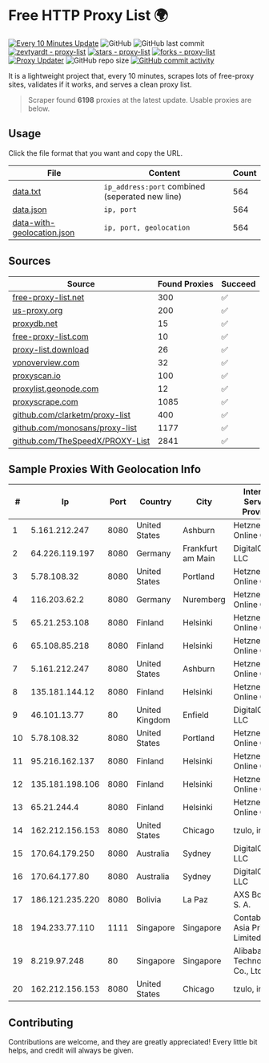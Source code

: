 
# Free HTTP Proxy List 🌍

[![Every 10 Minutes Update](https://github.com/mertguvencli/http-proxy-list/actions/workflows/main.yml/badge.svg?branch=main)](https://github.com/mertguvencli/http-proxy-list/actions/workflows/main.yml)
![GitHub](https://img.shields.io/github/license/mertguvencli/http-proxy-list)
![GitHub last commit](https://img.shields.io/github/last-commit/mertguvencli/http-proxy-list)
[![zevtyardt - proxy-list](https://img.shields.io/static/v1?label=zevtyardt&message=proxy-list&color=blue&logo=github)](https://github.com/zevtyardt/proxy-list "Go to GitHub repo")
[![stars - proxy-list](https://img.shields.io/github/stars/zevtyardt/proxy-list?style=social)](https://github.com/zevtyardt/proxy-list)
[![forks - proxy-list](https://img.shields.io/github/forks/zevtyardt/proxy-list?style=social)](https://github.com/zevtyardt/proxy-list)
[![Proxy Updater](https://github.com/zevtyardt/proxy-list/workflows/Proxy%20Updater/badge.svg)](https://github.com/zevtyardt/proxy-list/actions?query=workflow:"Proxy+Updater")
![GitHub repo size](https://img.shields.io/github/repo-size/zevtyardt/proxy-list)
[![GitHub commit activity](https://img.shields.io/github/commit-activity/m/zevtyardt/proxy-list?logo=commits)](https://github.com/zevtyardt/proxy-list/commits/main)

It is a lightweight project that, every 10 minutes, scrapes lots of free-proxy sites, validates if it works, and serves a clean proxy list.

> Scraper found **6198** proxies at the latest update. Usable proxies are below.

## Usage

Click the file format that you want and copy the URL.

|File|Content|Count|
|----|-------|-----|
|[data.txt](https://raw.githubusercontent.com/mertguvencli/http-proxy-list/main/proxy-list/data.txt)|`ip_address:port` combined (seperated new line)|564|
|[data.json](https://raw.githubusercontent.com/mertguvencli/http-proxy-list/main/proxy-list/data.json)|`ip, port`|564|
|[data-with-geolocation.json](https://raw.githubusercontent.com/mertguvencli/http-proxy-list/main/proxy-list/data-with-geolocation.json)|`ip, port, geolocation`|564|

## Sources

|Source|Found Proxies|Succeed|
|------|-------------|-------|
|[free-proxy-list.net](https://free-proxy-list.net)|300|✅|
|[us-proxy.org](https://www.us-proxy.org)|200|✅|
|[proxydb.net](http://proxydb.net)|15|✅|
|[free-proxy-list.com](https://free-proxy-list.com/?page=&port=&type%5B%5D=http&type%5B%5D=https&up_time=0&search=Search)|10|✅|
|[proxy-list.download](https://www.proxy-list.download/HTTP)|26|✅|
|[vpnoverview.com](https://vpnoverview.com/privacy/anonymous-browsing/free-proxy-servers)|32|✅|
|[proxyscan.io](https://www.proxyscan.io)|100|✅|
|[proxylist.geonode.com](https://proxylist.geonode.com/api/proxy-list?limit=300&page=1&sort_by=lastChecked&sort_type=desc&protocols=http,https)|12|✅|
|[proxyscrape.com](https://api.proxyscrape.com/v2/?request=displayproxies&protocol=http&timeout=10000&country=all&ssl=all&anonymity=all)|1085|✅|
|[github.com/clarketm/proxy-list](https://raw.githubusercontent.com/clarketm/proxy-list/master/proxy-list-raw.txt)|400|✅|
|[github.com/monosans/proxy-list](https://raw.githubusercontent.com/monosans/proxy-list/main/proxies/http.txt)|1177|✅|
|[github.com/TheSpeedX/PROXY-List](https://raw.githubusercontent.com/TheSpeedX/PROXY-List/master/http.txt)|2841|✅|


## Sample Proxies With Geolocation Info

|#|Ip|Port|Country|City|Internet Service Provider|
|-|--|----|-------|----|-------------------------|
|1|5.161.212.247|8080|United States|Ashburn|Hetzner Online GmbH|
|2|64.226.119.197|8080|Germany|Frankfurt am Main|DigitalOcean, LLC|
|3|5.78.108.32|8080|United States|Portland|Hetzner Online GmbH|
|4|116.203.62.2|8080|Germany|Nuremberg|Hetzner Online GmbH|
|5|65.21.253.108|8080|Finland|Helsinki|Hetzner Online GmbH|
|6|65.108.85.218|8080|Finland|Helsinki|Hetzner Online GmbH|
|7|5.161.212.247|8080|United States|Ashburn|Hetzner Online GmbH|
|8|135.181.144.12|8080|Finland|Helsinki|Hetzner Online GmbH|
|9|46.101.13.77|80|United Kingdom|Enfield|DigitalOcean, LLC|
|10|5.78.108.32|8080|United States|Portland|Hetzner Online GmbH|
|11|95.216.162.137|8080|Finland|Helsinki|Hetzner Online GmbH|
|12|135.181.198.106|8080|Finland|Helsinki|Hetzner Online GmbH|
|13|65.21.244.4|8080|Finland|Helsinki|Hetzner Online GmbH|
|14|162.212.156.153|8080|United States|Chicago|tzulo, inc.|
|15|170.64.179.250|8080|Australia|Sydney|DigitalOcean, LLC|
|16|170.64.177.80|8080|Australia|Sydney|DigitalOcean, LLC|
|17|186.121.235.220|8080|Bolivia|La Paz|AXS Bolivia S. A.|
|18|194.233.77.110|1111|Singapore|Singapore|Contabo Asia Private Limited|
|19|8.219.97.248|80|Singapore|Singapore|Alibaba (US) Technology Co., Ltd.|
|20|162.212.156.153|8080|United States|Chicago|tzulo, inc.|



## Contributing

Contributions are welcome, and they are greatly appreciated! Every
little bit helps, and credit will always be given.

